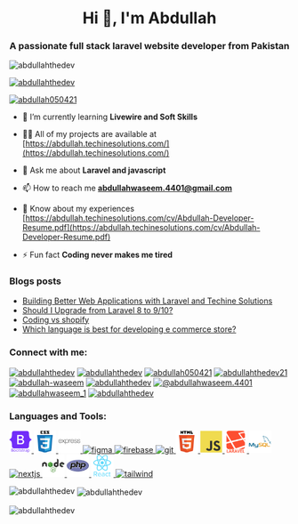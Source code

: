 <h1 align="center">Hi 👋, I'm Abdullah</h1>
<h3 align="center">A passionate full stack laravel website developer from Pakistan</h3>

<p align="left"> <img src="https://komarev.com/ghpvc/?username=abdullahthedev&label=Profile%20views&color=0e75b6&style=flat" alt="abdullahthedev" /> </p>

<p align="left"> <a href="https://github.com/ryo-ma/github-profile-trophy"><img src="https://github-profile-trophy.vercel.app/?username=abdullahthedev" alt="abdullahthedev" /></a> </p>

<p align="left"> <a href="https://twitter.com/abdullah050421" target="blank"><img src="https://img.shields.io/twitter/follow/abdullah050421?logo=twitter&style=for-the-badge" alt="abdullah050421" /></a> </p>

- 🌱 I’m currently learning **Livewire and Soft Skills**

- 👨‍💻 All of my projects are available at [https://abdullah.techinesolutions.com/](https://abdullah.techinesolutions.com/)

- 💬 Ask me about **Laravel and javascript**

- 📫 How to reach me **abdullahwaseem.4401@gmail.com**

- 📄 Know about my experiences [https://abdullah.techinesolutions.com/cv/Abdullah-Developer-Resume.pdf](https://abdullah.techinesolutions.com/cv/Abdullah-Developer-Resume.pdf)

- ⚡ Fun fact **Coding never makes me tired**

### Blogs posts
<!-- BLOG-POST-LIST:START -->
- [Building Better Web Applications with Laravel and Techine Solutions](https://dev.to/abdullahthedev/building-better-web-applications-with-laravel-and-techine-solutions-59m6)
- [Should I Upgrade from Laravel 8 to 9/10?](https://dev.to/abdullahthedev/should-i-upgrade-from-laravel-8-to-910-15hh)
- [Coding vs shopify](https://dev.to/abdullahthedev/coding-vs-shopify-3l99)
- [Which language is best for developing e commerce store?](https://dev.to/abdullahthedev/which-language-is-best-for-developing-e-commerce-store-1bd5)
<!-- BLOG-POST-LIST:END -->

<h3 align="left">Connect with me: </h3>
<p align="left">
<a href="https://codepen.io/abdullahthedev" target="blank"><img align="center" src="https://raw.githubusercontent.com/rahuldkjain/github-profile-readme-generator/master/src/images/icons/Social/codepen.svg" alt="abdullahthedev" height="30" width="40" /></a>
<a href="https://dev.to/abdullahthedev" target="blank"><img align="center" src="https://raw.githubusercontent.com/rahuldkjain/github-profile-readme-generator/master/src/images/icons/Social/devto.svg" alt="abdullahthedev" height="30" width="40" /></a>
<a href="https://twitter.com/abdullah050421" target="blank"><img align="center" src="https://raw.githubusercontent.com/rahuldkjain/github-profile-readme-generator/master/src/images/icons/Social/twitter.svg" alt="abdullah050421" height="30" width="40" /></a>
<a href="https://linkedin.com/in/abdullahthedev21" target="blank"><img align="center" src="https://raw.githubusercontent.com/rahuldkjain/github-profile-readme-generator/master/src/images/icons/Social/linked-in-alt.svg" alt="abdullahthedev21" height="30" width="40" /></a>
<a href="https://stackoverflow.com/users/abdullah-waseem" target="blank"><img align="center" src="https://raw.githubusercontent.com/rahuldkjain/github-profile-readme-generator/master/src/images/icons/Social/stack-overflow.svg" alt="abdullah-waseem" height="30" width="40" /></a>
<a href="https://instagram.com/abdullahthedev" target="blank"><img align="center" src="https://raw.githubusercontent.com/rahuldkjain/github-profile-readme-generator/master/src/images/icons/Social/instagram.svg" alt="abdullahthedev" height="30" width="40" /></a>
<a href="https://medium.com/@abdullahwaseem.4401" target="blank"><img align="center" src="https://raw.githubusercontent.com/rahuldkjain/github-profile-readme-generator/master/src/images/icons/Social/medium.svg" alt="@abdullahwaseem.4401" height="30" width="40" /></a>
<a href="https://www.hackerrank.com/abdullahwaseem_1" target="blank"><img align="center" src="https://raw.githubusercontent.com/rahuldkjain/github-profile-readme-generator/master/src/images/icons/Social/hackerrank.svg" alt="abdullahwaseem_1" height="30" width="40" /></a>
<a href="https://www.leetcode.com/abdullahthedev" target="blank"><img align="center" src="https://raw.githubusercontent.com/rahuldkjain/github-profile-readme-generator/master/src/images/icons/Social/leet-code.svg" alt="abdullahthedev" height="30" width="40" /></a>
</p>

<h3 align="left">Languages and Tools:</h3>
<p align="left"> <a href="https://getbootstrap.com" target="_blank" rel="noreferrer"> <img src="https://raw.githubusercontent.com/devicons/devicon/master/icons/bootstrap/bootstrap-plain-wordmark.svg" alt="bootstrap" width="40" height="40"/> </a> <a href="https://www.w3schools.com/css/" target="_blank" rel="noreferrer"> <img src="https://raw.githubusercontent.com/devicons/devicon/master/icons/css3/css3-original-wordmark.svg" alt="css3" width="40" height="40"/> </a> <a href="https://expressjs.com" target="_blank" rel="noreferrer"> <img src="https://raw.githubusercontent.com/devicons/devicon/master/icons/express/express-original-wordmark.svg" alt="express" width="40" height="40"/> </a> <a href="https://www.figma.com/" target="_blank" rel="noreferrer"> <img src="https://www.vectorlogo.zone/logos/figma/figma-icon.svg" alt="figma" width="40" height="40"/> </a> <a href="https://firebase.google.com/" target="_blank" rel="noreferrer"> <img src="https://www.vectorlogo.zone/logos/firebase/firebase-icon.svg" alt="firebase" width="40" height="40"/> </a> <a href="https://git-scm.com/" target="_blank" rel="noreferrer"> <img src="https://www.vectorlogo.zone/logos/git-scm/git-scm-icon.svg" alt="git" width="40" height="40"/> </a> <a href="https://www.w3.org/html/" target="_blank" rel="noreferrer"> <img src="https://raw.githubusercontent.com/devicons/devicon/master/icons/html5/html5-original-wordmark.svg" alt="html5" width="40" height="40"/> </a> <a href="https://developer.mozilla.org/en-US/docs/Web/JavaScript" target="_blank" rel="noreferrer"> <img src="https://raw.githubusercontent.com/devicons/devicon/master/icons/javascript/javascript-original.svg" alt="javascript" width="40" height="40"/> </a> <a href="https://laravel.com/" target="_blank" rel="noreferrer"> <img src="https://raw.githubusercontent.com/devicons/devicon/master/icons/laravel/laravel-plain-wordmark.svg" alt="laravel" width="40" height="40"/> </a> <a href="https://www.mysql.com/" target="_blank" rel="noreferrer"> <img src="https://raw.githubusercontent.com/devicons/devicon/master/icons/mysql/mysql-original-wordmark.svg" alt="mysql" width="40" height="40"/> </a> <a href="https://nextjs.org/" target="_blank" rel="noreferrer"> <img src="https://cdn.worldvectorlogo.com/logos/nextjs-2.svg" alt="nextjs" width="40" height="40"/> </a> <a href="https://nodejs.org" target="_blank" rel="noreferrer"> <img src="https://raw.githubusercontent.com/devicons/devicon/master/icons/nodejs/nodejs-original-wordmark.svg" alt="nodejs" width="40" height="40"/> </a> <a href="https://www.php.net" target="_blank" rel="noreferrer"> <img src="https://raw.githubusercontent.com/devicons/devicon/master/icons/php/php-original.svg" alt="php" width="40" height="40"/> </a> <a href="https://reactjs.org/" target="_blank" rel="noreferrer"> <img src="https://raw.githubusercontent.com/devicons/devicon/master/icons/react/react-original-wordmark.svg" alt="react" width="40" height="40"/> </a> <a href="https://tailwindcss.com/" target="_blank" rel="noreferrer"> <img src="https://www.vectorlogo.zone/logos/tailwindcss/tailwindcss-icon.svg" alt="tailwind" width="40" height="40"/> </a> </p>

<p><img align="left" src="https://github-readme-stats.vercel.app/api/top-langs?username=abdullahthedev&show_icons=true&locale=en&layout=compact" alt="abdullahthedev" /></p>

<p>&nbsp;<img align="center" src="https://github-readme-stats.vercel.app/api?username=abdullahthedev&show_icons=true&locale=en" alt="abdullahthedev" /></p>

<p><img align="center" src="https://github-readme-streak-stats.herokuapp.com/?user=abdullahthedev&" alt="abdullahthedev" /></p>
